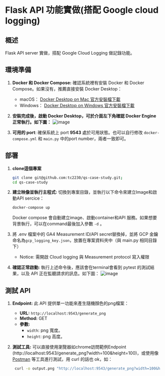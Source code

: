 
# Flask API 功能實做(搭配 Google cloud logging)

## 概述

Flask API server 實做，搭配 Google Cloud Logging 做記錄功能。

## 環境準備

1. **Docker 和 Docker Compose:** 確認系統裡有安裝 Docker 和 Docker Compose。如果沒有，推薦直接安裝 Docker Desktop：
    - macOS： [Docker Desktop on Mac 官方安裝檔下載](https://docs.docker.com/desktop/install/mac-install/)
    - Windows： [Docker Desktop on Windows 官方安裝檔下載](https://docs.docker.com/desktop/install/windows-install/)

2. **安裝完成後，啟動 Docker Desktop，可於介面左下角確認 Docker Engine 正常執行。如下圖：**
    ![image](https://github.com/user-attachments/assets/67ea61fc-8d75-43c9-bab7-3a6ccb0ea3ea)

3. **可用的 port**: 確保系統上 port **9543** 處於可用狀態。也可以自行修改 `docker-compose.yml` 和 `main.py` 中的port number，兩者一致即可。

## 部署

1. **clone這個專案**
   ```bash
   git clone git@github.com:tc2230/qs-case-study.git;
   cd qs-case-study
   ```

2. **建立映像並執行主程式:** 切換到專案目錄，並執行以下命令來建立Image和啟動API sercice：
   ```bash
   docker-compose up
   ```
    Docker compose 會自動建立image、啟動container和API 服務。如果想要背景執行，可以在command最後加入參數 `-d` 。

3. 將 .env 檔案中的 GA4 Measurement ID/API secret替換掉，並將 GCP 金鑰命名為`gcp_logging_key.json`，放置在專案資料夾中（與 main.py 相同目錄下）
    - Notice: 需開啟 Cloud logging 與 Measurement protocol 寫入權限

4. **確認正常啟動:** 執行上述命令後，應該會在terminal會看到 pytest 的測試結果，以及 API 正在監聽請求的訊息。如下圖：
    ![image](https://github.com/user-attachments/assets/1d073d74-57f8-4625-a3e9-1c28c5a75e7d)

## 測試 API

1. **Endpoint:** 此 API 提供單一功能來產生隨機顏色的png檔案：
   - **URL:** `http://localhost:9543/generate_png`
   - **Method:** GET
   - **參數:**
     - `width`: png 寬度。
     - `height`: png 高度。

2. **測試工具:** 可以直接使用瀏覽器如chrome訪問範例Endpoint (http://localhost:9543/generate_png?width=100&height=100)，或使用像 [Postman](https://www.postman.com/downloads/) 等工具進行測試，用 curl 的話也 ok，如：
      ```bash
       curl -o output.png "http://localhost:9543/generate_png?width=100&height=100"
      ```
